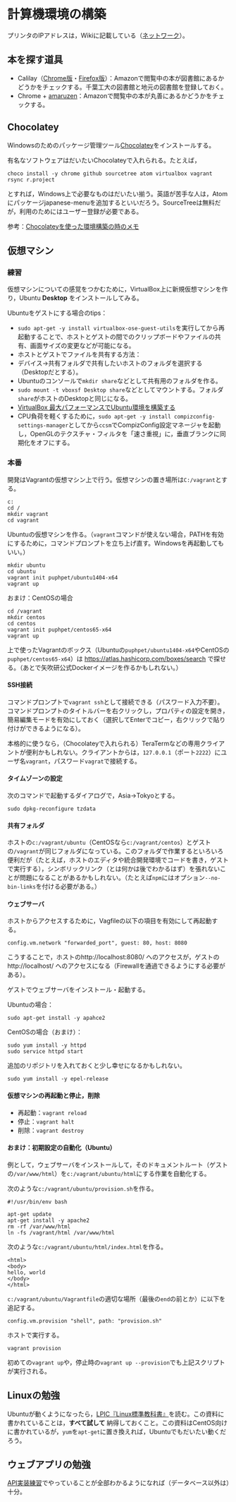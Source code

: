 # 計算機環境の構築

プリンタのIPアドレスは，Wikiに記載している（[ネットワーク](https://github.com/yabukilab/main/wiki/%E3%83%8D%E3%83%83%E3%83%88%E3%83%AF%E3%83%BC%E3%82%AF)）。

## 本を探す道具

* Calilay（[Chrome版](https://chrome.google.com/webstore/detail/calilay/cafcmlkomanlkeanjkijmhepabjigeef?hl=ja)・[Firefox版](https://addons.mozilla.org/ja/firefox/addon/calilay/)）：Amazonで閲覧中の本が図書館にあるかどうかをチェックする。千葉工大の図書館と地元の図書館を登録しておく。
* Chrome + [amaruzen](https://chrome.google.com/webstore/detail/amaruzen/mebbcheaekaddnilejjllbifehngpcjj?hl=ja)：Amazonで閲覧中の本が丸善にあるかどうかをチェックする。

## Chocolatey

Windowsのためのパッケージ管理ツール[Chocolatey](https://chocolatey.org/)をインストールする。

有名なソフトウェアはだいたいChocolateyで入れられる。たとえば，

```
choco install -y chrome github sourcetree atom virtualbox vagrant rsync r.project
```

とすれば，Windows上で必要なものはだいたい揃う。英語が苦手な人は，Atomにパッケージjapanese-menuを追加するといいだろう。SourceTreeは無料だが，利用のためにはユーザー登録が必要である。

参考：[Chocolateyを使った環境構築の時のメモ](http://qiita.com/konta220/items/95b40b4647a737cb51aa)

## 仮想マシン

### 練習

仮想マシンについての感覚をつかむために，VirtualBox上に新規仮想マシンを作り，Ubuntu **Desktop** をインストールしてみる。

Ubuntuをゲストにする場合のtips：

* `sudo apt-get -y install virtualbox-ose-guest-utils`を実行してから再起動することで、ホストとゲストの間でのクリップボードやファイルの共有、画面サイズの変更などが可能になる。
* ホストとゲストでファイルを共有する方法：
 * デバイス→共有フォルダで共有したいホストのフォルダを選択する（Desktopだとする）。
 * Ubuntuのコンソールで`mkdir share`などとして共有用のフォルダを作る。
 * `sudo mount -t vboxsf Desktop share`などとしてマウントする。フォルダ`share`がホストのDesktopと同じになる。
* [VirtualBox 最大パフォーマンスでUbuntu環境を構築する](http://holybea.com/2015/07/08/virtualbox-ubuntu/)
* CPU負荷を軽くするために，`sudo apt-get -y install compizconfig-settings-manager`としてから`ccsm`でCompizConfig設定マネージャを起動し，OpenGLのテクスチャ・フィルタを「速さ重視」に，垂直ブランクに同期化をオフにする。

### 本番

開発はVagrantの仮想マシン上で行う。仮想マシンの置き場所は`C:/vagrant`とする。

```
c:
cd /
mkdir vagrant
cd vagrant
```

Ubuntuの仮想マシンを作る。（`vagrant`コマンドが使えない場合，PATHを有効にするために，コマンドプロンプトを立ち上げ直す。Windowsを再起動してもいい。）

```
mkdir ubuntu
cd ubuntu
vagrant init puphpet/ubuntu1404-x64
vagrant up
```

おまけ：CentOSの場合

```
cd /vagrant
mkdir centos
cd centos
vagrant init puphpet/centos65-x64
vagrant up
```

上で使ったVagrantのボックス（Ubuntuの`puphpet/ubuntu1404-x64`やCentOSの`puphpet/centos65-x64`）は https://atlas.hashicorp.com/boxes/search で探せる。（あとで矢吹研公式Dockerイメージを作るかもしれない。）

#### SSH接続

コマンドプロンプトで`vagrant ssh`として接続できる（パスワード入力不要）。コマンドプロンプトのタイトルバーを右クリックし，プロパティの設定を開き，簡易編集モードを有効にしておく（選択してEnterでコピー，右クリックで貼り付けができるようになる）。

本格的に使うなら，（Chocolateyで入れられる）TeraTermなどの専用クライアントが便利かもしれない。クライアントからは，`127.0.0.1`（ポート`2222`）にユーザ名`vagrant`，パスワード`vagrat`で接続する。

#### タイムゾーンの設定

次のコマンドで起動するダイアログで，Asia→Tokyoとする。
```
sudo dpkg-reconfigure tzdata
```

#### 共有フォルダ

ホストの`c:/vagrant/ubuntu`（CentOSなら`c:/vagrant/centos`）とゲストの`/vagrant`が同じフォルダになっている。このフォルダで作業するといろいろ便利だが（たとえば，ホストのエディタや統合開発環境でコードを書き，ゲストで実行する），シンボリックリンク（とは何かは後でわかるはず）を張れないことが問題になることがあるかもしれない。（たとえば`npm`にはオプション`--no-bin-links`を付ける必要がある。）

#### ウェブサーバ

ホストからアクセスするために，Vagfileの以下の項目を有効にして再起動する。

```
config.vm.network "forwarded_port", guest: 80, host: 8080
```

こうすることで，ホストのhttp://localhost:8080/ へのアクセスが，ゲストのhttp://localhost/ へのアクセスになる（Firewallを通過できるようにする必要がある）。

ゲストでウェブサーバをインストール・起動する。

Ubuntuの場合：

```
sudo apt-get install -y apahce2
```

CentOSの場合（おまけ）：

```
sudo yum install -y httpd
sudo service httpd start
```

追加のリポジトリを入れておくと少し幸せになるかもしれない。

```
sudo yum install -y epel-release
```

#### 仮想マシンの再起動と停止，削除

* 再起動：`vagrant reload`
* 停止：`vagrant halt`
* 削除：`vagrant destroy`

#### おまけ：初期設定の自動化（Ubuntu）

例として，ウェブサーバをインストールして，そのドキュメントルート（ゲストの`/var/www/html`）を`c:/vagrant/ubuntu/html`にする作業を自動化する。

次のような`c:/vagrant/ubuntu/provision.sh`を作る。

```
#!/usr/bin/env bash

apt-get update
apt-get install -y apache2
rm -rf /var/www/html
ln -fs /vagrant/html /var/www/html
```

次のような`c:/vagrant/ubuntu/html/index.html`を作る。

```
<html>
<body>
hello, world
</body>
</html>
```

`c:/vagrant/ubuntu/Vagrantfile`の適切な場所（最後の`end`の前とか）に以下を追記する。

```
config.vm.provision "shell", path: "provision.sh"
```

ホストで実行する。

```
vagrant provision
```

初めての`vagrant up`や，停止時の`vagrant up --provision`でも上記スクリプトが実行される。

## Linuxの勉強

Ubuntuが動くようになったら，[LPIC『Linux標準教科書』](http://www.lpi.or.jp/linuxtext/text.shtml)を読む。この資料に書かれていることは，**すべて試して** 納得しておくこと。この資料はCentOS向けに書かれているが，`yum`を`apt-get`に置き換えれば，Ubuntuでもだいたい動くだろう。

## ウェブアプリの勉強

[API実装練習](https://github.com/yabukilab/main/tree/master/library/%E7%B7%B4%E7%BF%92/API%E5%AE%9F%E8%A3%85%E7%B7%B4%E7%BF%92)でやっていることが全部わかるようになれば（データベース以外は）十分。
